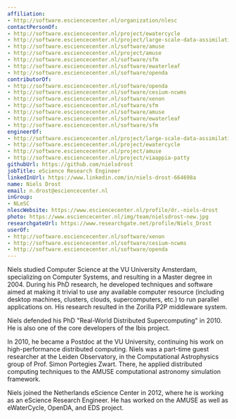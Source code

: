 ```yaml
---
affiliation:
- http://software.esciencecenter.nl/organization/nlesc
contactPersonOf:
- http://software.esciencecenter.nl/project/ewatercycle
- http://software.esciencecenter.nl/project/large-scale-data-assimilation
- http://software.esciencecenter.nl/software/amuse
- http://software.esciencecenter.nl/project/amuse
- http://software.esciencecenter.nl/software/sfm
- http://software.esciencecenter.nl/software/ewaterleaf
- http://software.esciencecenter.nl/software/openda
contributorOf:
- http://software.esciencecenter.nl/software/openda
- http://software.esciencecenter.nl/software/cesium-ncwms
- http://software.esciencecenter.nl/software/xenon
- http://software.esciencecenter.nl/software/sfm
- http://software.esciencecenter.nl/software/amuse
- http://software.esciencecenter.nl/software/ewaterleaf
- http://software.esciencecenter.nl/software/sfm
engineerOf:
- http://software.esciencecenter.nl/project/large-scale-data-assimilation
- http://software.esciencecenter.nl/project/ewatercycle
- http://software.esciencecenter.nl/project/amuse
- http://software.esciencecenter.nl/project/viaappia-patty
githubUrl: https://github.com/nielsdrost
jobTitle: eScience Research Engineer
linkedInUrl: https://www.linkedin.com/in/niels-drost-664698a
name: Niels Drost
email: n.drost@esciencecenter.nl
inGroup:
- NLeSC
nlescWebsite: https://www.esciencecenter.nl/profile/dr.-niels-drost
photo: https://www.esciencecenter.nl/img/team/nielsdrost-new.jpg
researchgateUrl: https://www.researchgate.net/profile/Niels_Drost
userOf:
- http://software.esciencecenter.nl/software/xenon
- http://software.esciencecenter.nl/software/cesium-ncwms
- http://software.esciencecenter.nl/software/openda
---
```

Niels studied Computer Science at the VU University Amsterdam, specializing on Computer Systems, and resulting in a Master degree in 2004. During his PhD research, he developed techniques and software aimed at making it trivial to use any available computer resource (including desktop machines, clusters, clouds, supercomputers, etc.) to run parallel applications on. His research resulted in the Zorilla P2P middleware system.

Niels defended his PhD "Real-World Distributed Supercomputing" in 2010. He is also one of the core developers of the Ibis project.

In 2010, he became a Postdoc at the VU University, continuing his work on high-performance distributed computing. Niels was a part-time guest researcher at the Leiden Observatory, in the Computational Astrophysics group of Prof. Simon Portegies Zwart. There, he applied distributed computing techniques to the AMUSE computational astronomy simulation framework.

Niels joined the Netherlands eScience Center in 2012, where he is working as an eScience Research Engineer. He has worked on the AMUSE as well as eWaterCycle, OpenDA, and EDS project.
